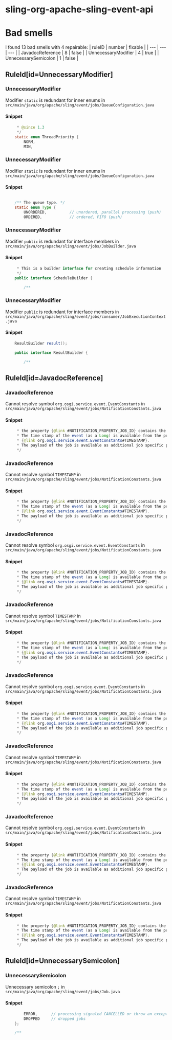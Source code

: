 # sling-org-apache-sling-event-api 
 
# Bad smells
I found 13 bad smells with 4 repairable:
| ruleID | number | fixable |
| --- | --- | --- |
| JavadocReference | 8 | false |
| UnnecessaryModifier | 4 | true |
| UnnecessarySemicolon | 1 | false |
## RuleId[id=UnnecessaryModifier]
### UnnecessaryModifier
Modifier `static` is redundant for inner enums
in `src/main/java/org/apache/sling/event/jobs/QueueConfiguration.java`
#### Snippet
```java
     * @since 1.3
     */
    static enum ThreadPriority {
        NORM,
        MIN,
```

### UnnecessaryModifier
Modifier `static` is redundant for inner enums
in `src/main/java/org/apache/sling/event/jobs/QueueConfiguration.java`
#### Snippet
```java

    /** The queue type. */
    static enum Type {
        UNORDERED,          // unordered, parallel processing (push)
        ORDERED,            // ordered, FIFO (push)
```

### UnnecessaryModifier
Modifier `public` is redundant for interface members
in `src/main/java/org/apache/sling/event/jobs/JobBuilder.java`
#### Snippet
```java
     * This is a builder interface for creating schedule information
     */
    public interface ScheduleBuilder {

        /**
```

### UnnecessaryModifier
Modifier `public` is redundant for interface members
in `src/main/java/org/apache/sling/event/jobs/consumer/JobExecutionContext.java`
#### Snippet
```java
    ResultBuilder result();

    public interface ResultBuilder {

        /**
```

## RuleId[id=JavadocReference]
### JavadocReference
Cannot resolve symbol `org.osgi.service.event.EventConstants`
in `src/main/java/org/apache/sling/event/jobs/NotificationConstants.java`
#### Snippet
```java
     * the property {@link #NOTIFICATION_PROPERTY_JOB_ID} contains the unique job id.
     * The time stamp of the event (as a Long) is available from the property
     * {@link org.osgi.service.event.EventConstants#TIMESTAMP}.
     * The payload of the job is available as additional job specific properties.
     */
```

### JavadocReference
Cannot resolve symbol `TIMESTAMP`
in `src/main/java/org/apache/sling/event/jobs/NotificationConstants.java`
#### Snippet
```java
     * the property {@link #NOTIFICATION_PROPERTY_JOB_ID} contains the unique job id.
     * The time stamp of the event (as a Long) is available from the property
     * {@link org.osgi.service.event.EventConstants#TIMESTAMP}.
     * The payload of the job is available as additional job specific properties.
     */
```

### JavadocReference
Cannot resolve symbol `org.osgi.service.event.EventConstants`
in `src/main/java/org/apache/sling/event/jobs/NotificationConstants.java`
#### Snippet
```java
     * the property {@link #NOTIFICATION_PROPERTY_JOB_ID} contains the unique job id.
     * The time stamp of the event (as a Long) is available from the property
     * {@link org.osgi.service.event.EventConstants#TIMESTAMP}.
     * The payload of the job is available as additional job specific properties.
     */
```

### JavadocReference
Cannot resolve symbol `TIMESTAMP`
in `src/main/java/org/apache/sling/event/jobs/NotificationConstants.java`
#### Snippet
```java
     * the property {@link #NOTIFICATION_PROPERTY_JOB_ID} contains the unique job id.
     * The time stamp of the event (as a Long) is available from the property
     * {@link org.osgi.service.event.EventConstants#TIMESTAMP}.
     * The payload of the job is available as additional job specific properties.
     */
```

### JavadocReference
Cannot resolve symbol `org.osgi.service.event.EventConstants`
in `src/main/java/org/apache/sling/event/jobs/NotificationConstants.java`
#### Snippet
```java
     * the property {@link #NOTIFICATION_PROPERTY_JOB_ID} contains the unique job id.
     * The time stamp of the event (as a Long) is available from the property
     * {@link org.osgi.service.event.EventConstants#TIMESTAMP}.
     * The payload of the job is available as additional job specific properties.
     */
```

### JavadocReference
Cannot resolve symbol `TIMESTAMP`
in `src/main/java/org/apache/sling/event/jobs/NotificationConstants.java`
#### Snippet
```java
     * the property {@link #NOTIFICATION_PROPERTY_JOB_ID} contains the unique job id.
     * The time stamp of the event (as a Long) is available from the property
     * {@link org.osgi.service.event.EventConstants#TIMESTAMP}.
     * The payload of the job is available as additional job specific properties.
     */
```

### JavadocReference
Cannot resolve symbol `org.osgi.service.event.EventConstants`
in `src/main/java/org/apache/sling/event/jobs/NotificationConstants.java`
#### Snippet
```java
     * the property {@link #NOTIFICATION_PROPERTY_JOB_ID} contains the unique job id.
     * The time stamp of the event (as a Long) is available from the property
     * {@link org.osgi.service.event.EventConstants#TIMESTAMP}.
     * The payload of the job is available as additional job specific properties.
     */
```

### JavadocReference
Cannot resolve symbol `TIMESTAMP`
in `src/main/java/org/apache/sling/event/jobs/NotificationConstants.java`
#### Snippet
```java
     * the property {@link #NOTIFICATION_PROPERTY_JOB_ID} contains the unique job id.
     * The time stamp of the event (as a Long) is available from the property
     * {@link org.osgi.service.event.EventConstants#TIMESTAMP}.
     * The payload of the job is available as additional job specific properties.
     */
```

## RuleId[id=UnnecessarySemicolon]
### UnnecessarySemicolon
Unnecessary semicolon `;`
in `src/main/java/org/apache/sling/event/jobs/Job.java`
#### Snippet
```java
        ERROR,      // processing signaled CANCELLED or throw an exception
        DROPPED     // dropped jobs
    };

    /**
```

